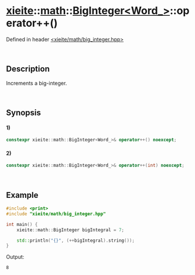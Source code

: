 # [xieite](../../../../../xieite.md)\:\:[math](../../../../../math.md)\:\:[BigInteger<Word_>](../../../../big_integer.md)\:\:operator++\(\)
Defined in header [<xieite/math/big_integer.hpp>](../../../../../../../include/xieite/math/big_integer.hpp)

&nbsp;

## Description
Increments a big-integer.

&nbsp;

## Synopsis
#### 1)
```cpp
constexpr xieite::math::BigInteger<Word_>& operator++() noexcept;
```
#### 2)
```cpp
constexpr xieite::math::BigInteger<Word_>& operator++(int) noexcept;
```

&nbsp;

## Example
```cpp
#include <print>
#include "xieite/math/big_integer.hpp"

int main() {
    xieite::math::BigInteger bigIntegral = 7;

    std::println("{}", (++bigIntegral).string());
}
```
Output:
```
8
```
